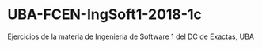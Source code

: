 # UBA-FCEN-IngSoft1-2018-1c
Ejercicios de la materia de Ingeniería de Software 1 del DC de Exactas, UBA
